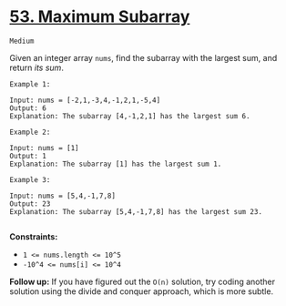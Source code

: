 # [53. Maximum Subarray](https://leetcode.com/problems/maximum-subarray/)

`Medium`

Given an integer array `nums`, find the 
subarray with the largest sum, and return _its sum_.

 
```
Example 1:

Input: nums = [-2,1,-3,4,-1,2,1,-5,4]
Output: 6
Explanation: The subarray [4,-1,2,1] has the largest sum 6.

Example 2:

Input: nums = [1]
Output: 1
Explanation: The subarray [1] has the largest sum 1.

Example 3:

Input: nums = [5,4,-1,7,8]
Output: 23
Explanation: The subarray [5,4,-1,7,8] has the largest sum 23.
 
```
__Constraints:__
- `1 <= nums.length <= 10^5`
- `-10^4 <= nums[i] <= 10^4`


__Follow up:__ If you have figured out the `O(n)` solution, try coding another solution using the divide and conquer approach, which is more subtle.
